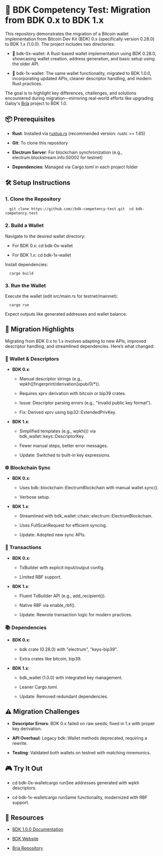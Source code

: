 🧠 BDK Competency Test: Migration from BDK 0.x to BDK 1.x
=========================================================

This repository demonstrates the migration of a Bitcoin wallet implementation from Bitcoin Dev Kit (BDK) 0.x (specifically version 0.28.0) to BDK 1.x (1.0.0). The project includes two directories:

*   📂 bdk-0x-wallet: A Rust-based wallet implementation using BDK 0.28.0, showcasing wallet creation, address generation, and basic setup using the older API.
    
*   📂 bdk-1x-wallet: The same wallet functionality, migrated to BDK 1.0.0, incorporating updated APIs, cleaner descriptor handling, and modern Rust practices.
    

The goal is to highlight key differences, challenges, and solutions encountered during migration—mirroring real-world efforts like upgrading Galoy's [Bria](https://github.com/GaloyMoney/bria) project to BDK 1.0.

📦 Prerequisites
----------------

*   **Rust**: Installed via [rustup.rs](https://rustup.rs/) (recommended version: rustc >= 1.65)
    
*   **Git**: To clone this repository
    
*   **Electrum Server**: For blockchain synchronization (e.g., electrum.blockstream.info:50002 for testnet)
    
*   **Dependencies**: Managed via Cargo.toml in each project folder
    

🛠️ Setup Instructions
----------------------

### 1\. Clone the Repository
  
  `   git clone https://github.com//bdk-competency-test.git  cd bdk-competency-test   `

### 2\. Build a Wallet

Navigate to the desired wallet directory:

*   For BDK 0.x: cd bdk-0x-wallet
    
*   For BDK 1.x: cd bdk-1x-wallet
    

Install dependencies:

`   cargo build   `

### 3\. Run the Wallet

Execute the wallet (edit src/main.rs for testnet/mainnet):

`   cargo run   `

Expect outputs like generated addresses and wallet balance.

🚀 Migration Highlights
-----------------------

Migrating from BDK 0.x to 1.x involves adapting to new APIs, improved descriptor handling, and streamlined dependencies. Here’s what changed:

### 🔑 Wallet & Descriptors

*   **BDK 0.x**:
    
    *   Manual descriptor strings (e.g., wpkh(\[fingerprint/derivation\]xpub/0/\*)).
        
    *   Requires xprv derivation with bitcoin or bip39 crates.
        
    *   Issue: Descriptor parsing errors (e.g., "Invalid public key format").
        
    *   Fix: Derived xprv using bip32::ExtendedPrivKey.
        
*   **BDK 1.x**:
    
    *   Simplified templates (e.g., wpkh()) via bdk\_wallet::keys::DescriptorKey.
        
    *   Fewer manual steps, better error messages.
        
    *   Update: Switched to built-in key expressions.
        

### 🌐 Blockchain Sync

*   **BDK 0.x**:
    
    *   Uses bdk::blockchain::ElectrumBlockchain with manual wallet.sync().
        
    *   Verbose setup.
        
*   **BDK 1.x**:
    
    *   Streamlined with bdk\_wallet::chain::electrum::ElectrumBlockchain.
        
    *   Uses FullScanRequest for efficient syncing.
        
    *   Update: Adopted new sync APIs.
        

### 💸 Transactions

*   **BDK 0.x**:
    
    *   TxBuilder with explicit input/output config.
        
    *   Limited RBF support.
        
*   **BDK 1.x**:
    
    *   Fluent TxBuilder API (e.g., add\_recipient()).
        
    *   Native RBF via enable\_rbf().
        
    *   Update: Rewrote transaction logic for modern practices.
        

### 📚 Dependencies

*   **BDK 0.x**:
    
    *   bdk crate (0.28.0) with "electrum", "keys-bip39".
        
    *   Extra crates like bitcoin, bip39.
        
*   **BDK 1.x**:
    
    *   bdk\_wallet (1.0.0) with integrated key management.
        
    *   Leaner Cargo.toml.
        
    *   Update: Removed redundant dependencies.
        

⚠️ Migration Challenges
-----------------------

*   **Descriptor Errors**: BDK 0.x failed on raw seeds; fixed in 1.x with proper key derivation.
    
*   **API Overhaul**: Legacy bdk::Wallet methods deprecated, requiring a rewrite.
    
*   **Testing**: Validated both wallets on testnet with matching mnemonics.
    

🎮 Try It Out
-------------

*   cd bdk-0x-walletcargo runSee addresses generated with wpkh descriptors.
    
*   cd bdk-1x-walletcargo runSame functionality, modernized with RBF support.
    

📖 Resources
------------

*   [BDK 1.0.0 Documentation](https://docs.rs/bdk_wallet/1.0.0/bdk_wallet/)
    
*   [BDK Website](https://bitcoindevkit.org/)
    
*   [Bria Repository](https://github.com/GaloyMoney/bria)
    
